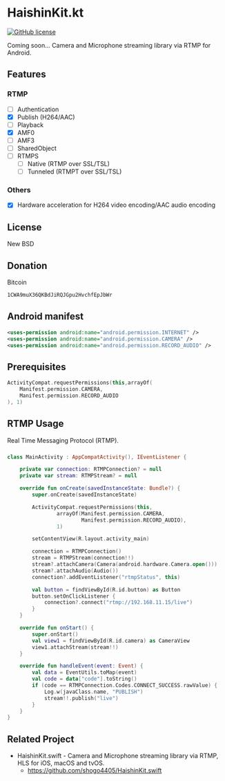 # HaishinKit.kt
[![GitHub license](https://img.shields.io/badge/license-New%20BSD-blue.svg)](https://raw.githubusercontent.com/shogo4405/HaishinKit.kt/master/LICENSE.md)

Coming soon... Camera and Microphone streaming library via RTMP for Android.

## Features
### RTMP
- [ ] Authentication
- [x] Publish (H264/AAC)
- [ ] Playback
- [x] AMF0
- [ ] AMF3
- [ ] SharedObject
- [ ] RTMPS
  - [ ] Native (RTMP over SSL/TSL)
  - [ ] Tunneled (RTMPT over SSL/TSL)

### Others
- [x] Hardware acceleration for H264 video encoding/AAC audio encoding

## License
New BSD

## Donation
Bitcoin
```txt
1CWA9muX36QKBdJiRQJGpu2HvchfEpJbWr
```

## Android manifest
```xml
<uses-permission android:name="android.permission.INTERNET" />
<uses-permission android:name="android.permission.CAMERA" />
<uses-permission android:name="android.permission.RECORD_AUDIO" />
```

## Prerequisites
```kt
ActivityCompat.requestPermissions(this,arrayOf(
    Manifest.permission.CAMERA,
    Manifest.permission.RECORD_AUDIO
), 1)
```

## RTMP Usage
Real Time Messaging Protocol (RTMP).

###
```kt
class MainActivity : AppCompatActivity(), IEventListener {

    private var connection: RTMPConnection? = null
    private var stream: RTMPStream? = null

    override fun onCreate(savedInstanceState: Bundle?) {
        super.onCreate(savedInstanceState)

        ActivityCompat.requestPermissions(this,
                arrayOf(Manifest.permission.CAMERA,
                        Manifest.permission.RECORD_AUDIO),
                1)

        setContentView(R.layout.activity_main)

        connection = RTMPConnection()
        stream = RTMPStream(connection!!)
        stream?.attachCamera(Camera(android.hardware.Camera.open()))
        stream?.attachAudio(Audio())
        connection?.addEventListener("rtmpStatus", this)

        val button = findViewById(R.id.button) as Button
        button.setOnClickListener {
            connection?.connect("rtmp://192.168.11.15/live")
        }
    }

    override fun onStart() {
        super.onStart()
        val view1 = findViewById(R.id.camera) as CameraView
        view1.attachStream(stream!!)
    }

    override fun handleEvent(event: Event) {
        val data = EventUtils.toMap(event)
        val code = data["code"].toString()
        if (code == RTMPConnection.Codes.CONNECT_SUCCESS.rawValue) {
            Log.w(javaClass.name, "PUBLISH")
            stream!!.publish("live")
        }
    }
}
```

## Related Project
* HaishinKit.swift - Camera and Microphone streaming library via RTMP, HLS for iOS, macOS and tvOS.
  * https://github.com/shogo4405/HaishinKit.swift
